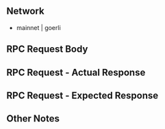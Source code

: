 <!--
Hi, thanks for reporting an issue.

If you are trying to run Ether Cattle yourself and have found a bug in the client, please report that at 
https://github.com/notegio/go-ethereum/

This repository is intended for issue reports related to the OpenRelay hosted endpoints.
-->

## Network
* mainnet | goerli

## RPC Request Body

<!-- Please give as much detail as you can about the RPC request. Ideally, this would include the POST body from the request. -->

## RPC Request - Actual Response
<!-- Please provide the JSON response you are receiving from the RPC server -->

## RPC Request - Expected Response
<!-- Please provide the JSON response you would expect to get from a correctly functioning RPC server -->

## Other Notes
<!-- Any other details you would like to mention about your issue -->
